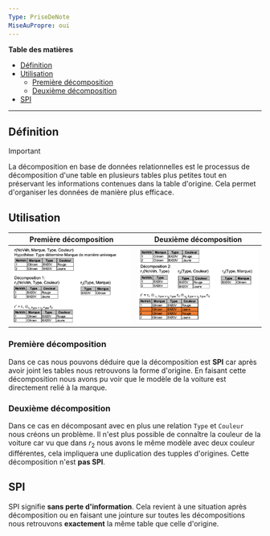 ```yaml
---
Type: PriseDeNote
MiseAuPropre: oui
---
```

**Table des matières**
- [Définition](#d%C3%A9finition)
- [Utilisation](#utilisation)
	- [Première décomposition](#premi%C3%A8re-d%C3%A9composition)
	- [Deuxième décomposition](#deuxi%C3%A8me-d%C3%A9composition)
- [SPI](#spi)
___
## Définition
>[!important]
>La décomposition en base de données relationnelles est le processus de décomposition d'une table en plusieurs tables plus petites tout en préservant les informations contenues dans la table d'origine. Cela permet d'organiser les données de manière plus efficace.
## Utilisation
| Première décomposition | Deuxième décomposition |
| ---- | ---- |
| ![](/_src/img/docs/Pasted%20image%2020231231150013.png) | ![](/_src/img/docs/Pasted%20image%2020231231150029.png) |
### Première décomposition
Dans ce cas nous pouvons déduire que la décomposition est **SPI** car après avoir joint les tables nous retrouvons la forme d'origine. En faisant cette décomposition nous avons pu voir que le modèle de la voiture est directement relié à la marque.
### Deuxième décomposition
Dans ce cas en décomposant avec en plus une relation `Type` et `Couleur` nous créons un problème. Il n'est plus possible de connaître la couleur de la voiture car vu que dans $r_{2}$ nous avons le même modèle avec deux couleur différentes, cela impliquera une duplication des tupples d'origines. Cette décomposition n'est **pas SPI**.
## SPI
SPI signifie **sans perte d'information**. Cela revient à une situation après décomposition ou en faisant une jointure sur toutes les décompositions nous retrouvons **exactement** la même table que celle d'origine.